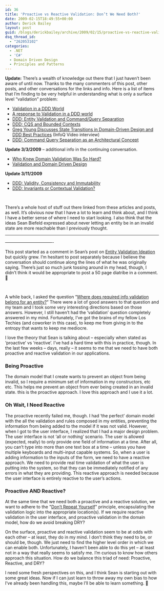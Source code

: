 ```yaml
---
id: 36
title: 'Proactive vs Reactive Validation: Don’t We Need Both?'
date: 2009-02-15T18:49:55+00:00
author: Derick Bailey
layout: post
guid: /blogs/derickbailey/archive/2009/02/15/proactive-vs-reactive-validation-don-t-we-need-both.aspx
dsq_thread_id:
  - "262053102"
categories:
  - .NET
  - 'C#'
  - Domain Driven Design
  - Principles and Patterns
---
```

**Update:** There’s a wealth of knowledge out there that I just haven’t been aware of until now. Thanks to the many commenters of this post, other posts, and other conversations for the links and info. Here is a list of items that I’m finding to be very helpful in understanding what is only a surface level “validation” problem:

  * <a href="http://www.lostechies.com/blogs/jimmy_bogard/archive/2009/02/15/validation-in-a-ddd-world.aspx" target="_blank">Validation in a DDD World</a> 
  * <a href="http://devlicious.com/blogs/billy_mccafferty/archive/2009/02/17/a-response-to-validation-in-a-ddd-world.aspx" target="_blank">A response to Validation in a DDD world</a> 
  * <a href="http://jonathan-oliver.blogspot.com/2009/02/ddd-entity-validation-and-commandquery.html" target="_blank">DDD: Entity Validation and Command/Query Separation</a> 
  * <a href="http://jonathan-oliver.blogspot.com/2009/02/ddd-cqs-and-bounded-contexts.html" target="_blank">DDD: CQS and Bounded Contexts</a> 
  * <a href="http://www.infoq.com/interviews/greg-young-ddd" target="_blank">Greg Young Discusses State Transitions in Domain-Driven Design and DDD Best Practices</a> (InfoQ Video interview) 
  * <a href="http://devlicio.us/blogs/casey/archive/2009/02/12/ddd-command-query-separation-as-an-architectural-concept.aspx" target="_blank">DDD: Command Query Separation as an Architectural Concept</a> 

**Update 3/3/2009** – additional info in the continuing conversation.

  * <a href="http://www.codethinked.com/post/2009/02/23/Who-Knew-Domain-Validation-Was-So-Hard.aspx" target="_blank">Who Knew Domain Validation Was So Hard?</a> 
  * <a href="http://www.nichesoftware.co.nz/blog/200902/validation-and-domain-driven-design" target="_blank">Validation and Domain Driven Design</a> 

**Update 3/11/2009** 

  * <a href="http://dddstepbystep.com/blogs/dddstepbystep/archive/2009/03/04/ddd-validity-consistency-and-immutability.aspx" target="_blank">DDD: Validity, Consistency and Immutability</a>
  * <a href="http://devlicio.us/blogs/casey/archive/2009/03/11/ddd-invariants-or-contextual-validation.aspx" target="_blank">DDD: Invariants or Contextual Validation?</a>

&#160;

There’s a whole host of stuff out there linked from these articles and posts, as well. It’s obvious now that I have a lot to learn and think about, and I think I have a better sense of where I need to start looking. I also think that the ideas Sean Biefeld expressed about never letting an entity be in an invalid state are more reachable than I previously thought. 

****

&#8212;&#8212;&#8212;&#8212;&#8212;&#8212;&#8212;&#8212;&#8212;&#8212;&#8212;-

This post started as a comment in Sean’s post on <a href="http://www.lostechies.com/blogs/seanbiefeld/archive/2009/02/14/entity-validation-ideation.aspx" target="_blank">Entity Validation Ideation</a> but quickly grew. I’m hesitant to post separately because I believe the conversation should continue along the lines of what he was originally saying. There’s just so much junk tossing around in my head, though, I didn’t think it would be appropriate to post a 50 page diatribe in a comment. 🙂

&#160;

A while back, I asked the question “<a href="http://www.lostechies.com/blogs/derickbailey/archive/2008/10/15/ddd-question-where-does-input-validation-belong.aspx" target="_blank">Where does required info validation belong for an entity?</a>” There were a lot of good answers to that question and my team and I took some very interesting directions based on those answers. However, I still haven’t had the ‘validation’ question completely answered in my mind. Fortunately, I’ve got the brains of my fellow Los Techies (and coworker in this case), to keep me from giving in to the entropy that wants to keep me mediocre.

I love the theory that Sean is talking about &#8211; especially when stated as &#8216;proactive&#8217; vs &#8216;reactive&#8217;. I&#8217;ve had a hard time with this in practice, though. In the last few weeks – days, really &#8211; it seems to me that we need to have both proactive and reactive validation in our applications. 

### Being Proactive

The domain model that I create wants to prevent an object from being invalid, so I require a minimum set of information in my constructors, etc etc. This helps me prevent an object from ever being created in an invalid state. this is the proactive approach. I love this approach and I use it a lot.

### Oh Wait, I Need Reactive

The proactive recently failed me, though. I had ‘the perfect’ domain model with the all the validation and rules composed in my entities, preventing the information from being added to the model if it was not valid. However, when I got to the user interface, I realized that I had a major design problem. The user interface is not &#8216;all or nothing&#8217; scenario. The user is allowed (expected, really) to only provide one field of information at a time. After all, you can&#8217;t type into more than one text box at a time &#8211; unless you have multiple keyboards and multi-input capable systems. So, when a user is adding information to the inputs of the form, we need to have a reactive approach. We need to provide real time validation of what the user is putting into the system, so that they can be immediately notified of any errors in what they are providing. This reactive approach is needed because the user interface is entirely reactive to the user&#8217;s actions. 

### Proactive AND Reactive?

At the same time that we need both a proactive and a reactive solution, we want to adhere to the "<a href="http://en.wikipedia.org/wiki/Don%27t_repeat_yourself" target="_blank">Don&#8217;t Repeat Yourself</a>" principle, encapsulating the validation logic into the appropriate location(s). If we require reactive validation in the user interface, and proactive validation in the domain model, how do we avoid breaking DRY? 

On the surface, proactive and reactive validation seem to be at odds with each other – at least, they do in my mind. I don&#8217;t think they need to be, or should be, though. We just need to find the higher level order in which we can enable both. Unfortunately, I haven&#8217;t been able to do this yet – at least not in a way that really seems to satisfy me. I&#8217;m curious to know how others approach this situation. How do we balance this triad of need: Proactive, Reactive, and DRY? 

I need some fresh perspectives on this, and I think Sean is starting out with some great ideas. Now if I can just learn to throw away my own bias to how I’ve already been handling this, maybe I’ll be able to learn something. 🙂